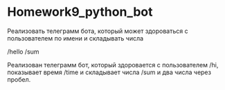 # Homework9_python_bot
Реализовать телеграмм бота, который может здороваться с пользователем по имени и складывать числа

/hello
/sum

Реализован телеграмм бот, который здоровается с пользователем /hi, показывает время /time и складывает числа /sum и два числа через пробел.
